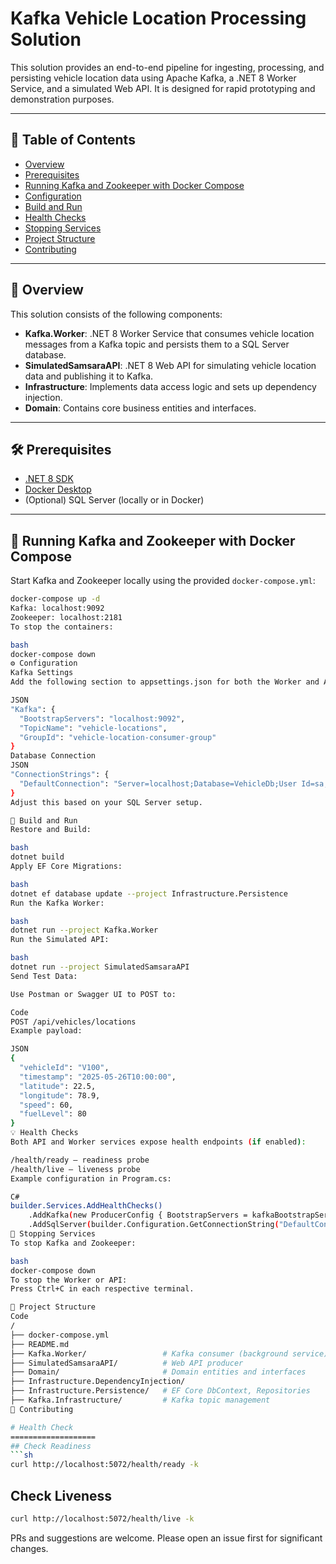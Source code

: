 # Kafka Vehicle Location Processing Solution

This solution provides an end-to-end pipeline for ingesting, processing, and persisting vehicle location data using Apache Kafka, a .NET 8 Worker Service, and a simulated Web API. It is designed for rapid prototyping and demonstration purposes.

---

## 📂 Table of Contents

- [Overview](#overview)
- [Prerequisites](#prerequisites)
- [Running Kafka and Zookeeper with Docker Compose](#running-kafka-and-zookeeper-with-docker-compose)
- [Configuration](#configuration)
- [Build and Run](#build-and-run)
- [Health Checks](#health-checks)
- [Stopping Services](#stopping-services)
- [Project Structure](#project-structure)
- [Contributing](#contributing)

---

## 🦩 Overview

This solution consists of the following components:

- **Kafka.Worker**: .NET 8 Worker Service that consumes vehicle location messages from a Kafka topic and persists them to a SQL Server database.
- **SimulatedSamsaraAPI**: .NET 8 Web API for simulating vehicle location data and publishing it to Kafka.
- **Infrastructure**: Implements data access logic and sets up dependency injection.
- **Domain**: Contains core business entities and interfaces.

---

## 🛠 Prerequisites

- [.NET 8 SDK](https://dotnet.microsoft.com/download/dotnet/8.0)
- [Docker Desktop](https://www.docker.com/products/docker-desktop)
- (Optional) SQL Server (locally or in Docker)

---

## 🐳 Running Kafka and Zookeeper with Docker Compose

Start Kafka and Zookeeper locally using the provided `docker-compose.yml`:

```bash
docker-compose up -d
Kafka: localhost:9092
Zookeeper: localhost:2181
To stop the containers:

bash
docker-compose down
⚙ Configuration
Kafka Settings
Add the following section to appsettings.json for both the Worker and API:

JSON
"Kafka": {
  "BootstrapServers": "localhost:9092",
  "TopicName": "vehicle-locations",
  "GroupId": "vehicle-location-consumer-group"
}
Database Connection
JSON
"ConnectionStrings": {
  "DefaultConnection": "Server=localhost;Database=VehicleDb;User Id=sa;Password=Your_password123;"
}
Adjust this based on your SQL Server setup.

🚀 Build and Run
Restore and Build:

bash
dotnet build
Apply EF Core Migrations:

bash
dotnet ef database update --project Infrastructure.Persistence
Run the Kafka Worker:

bash
dotnet run --project Kafka.Worker
Run the Simulated API:

bash
dotnet run --project SimulatedSamsaraAPI
Send Test Data:

Use Postman or Swagger UI to POST to:

Code
POST /api/vehicles/locations
Example payload:

JSON
{
  "vehicleId": "V100",
  "timestamp": "2025-05-26T10:00:00",
  "latitude": 22.5,
  "longitude": 78.9,
  "speed": 60,
  "fuelLevel": 80
}
💡 Health Checks
Both API and Worker services expose health endpoints (if enabled):

/health/ready – readiness probe
/health/live – liveness probe
Example configuration in Program.cs:

C#
builder.Services.AddHealthChecks()
    .AddKafka(new ProducerConfig { BootstrapServers = kafkaBootstrapServers })
    .AddSqlServer(builder.Configuration.GetConnectionString("DefaultConnection"));
🚤 Stopping Services
To stop Kafka and Zookeeper:

bash
docker-compose down
To stop the Worker or API:
Press Ctrl+C in each respective terminal.

📂 Project Structure
Code
/
├── docker-compose.yml
├── README.md
├── Kafka.Worker/                 # Kafka consumer (background service)
├── SimulatedSamsaraAPI/          # Web API producer
├── Domain/                       # Domain entities and interfaces
├── Infrastructure.DependencyInjection/
├── Infrastructure.Persistence/   # EF Core DbContext, Repositories
├── Kafka.Infrastructure/         # Kafka topic management
📨 Contributing

# Health Check
===================
## Check Readiness
```sh
curl http://localhost:5072/health/ready -k
```

## Check Liveness
```sh
curl http://localhost:5072/health/live -k
```
PRs and suggestions are welcome. Please open an issue first for significant changes.
